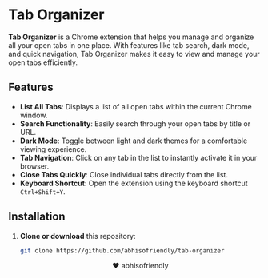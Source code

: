 # Tab Organizer

**Tab Organizer** is a Chrome extension that helps you manage and organize all your open tabs in one place. With features like tab search, dark mode, and quick navigation, Tab Organizer makes it easy to view and manage your open tabs efficiently.

## Features

- **List All Tabs**: Displays a list of all open tabs within the current Chrome window.
- **Search Functionality**: Easily search through your open tabs by title or URL.
- **Dark Mode**: Toggle between light and dark themes for a comfortable viewing experience.
- **Tab Navigation**: Click on any tab in the list to instantly activate it in your browser.
- **Close Tabs Quickly**: Close individual tabs directly from the list.
- **Keyboard Shortcut**: Open the extension using the keyboard shortcut `Ctrl+Shift+Y`.

## Installation

1. **Clone or download** this repository:
   ```bash
   git clone https://github.com/abhisofriendly/tab-organizer
   ```
   <div align="center"> <span> ❤️ abhisofriendly</span> </div>
